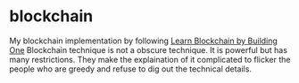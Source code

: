 # blockchain
My blockchain implementation by following [Learn Blockchain by Building One](https://hackernoon.com/learn-blockchains-by-building-one-117428612f46) 
Blockchain technique is not a obscure technique. It is powerful but has many restrictions. They make the explaination of it complicated to flicker the people who are greedy and refuse to dig out the technical details.
